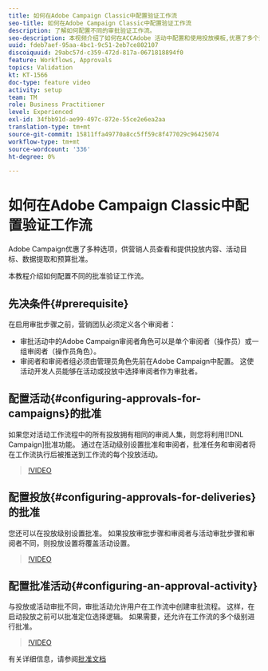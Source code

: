 ```yaml
---
title: 如何在Adobe Campaign Classic中配置验证工作流
seo-title: 如何在Adobe Campaign Classic中配置验证工作流
description: 了解如何配置不同的审批验证工作流。
seo-description: 本视频介绍了如何在ACCAdobe 活动中配置和使用投放模板,优惠了多个选项，供营销人员查看和提供投放内容、活动目标、数据提取和预算批准。 本教程介绍如何配置不同的批准验证工作流。
uuid: fdeb7aef-95aa-4bc1-9c51-2eb7ce802107
discoiquuid: 29abc57d-c359-472d-817a-0671818894f0
feature: Workflows, Approvals
topics: Validation
kt: KT-1566
doc-type: feature video
activity: setup
team: TM
role: Business Practitioner
level: Experienced
exl-id: 34fbb91d-ae99-497c-872e-55ce2e6ea2aa
translation-type: tm+mt
source-git-commit: 15811ffa49770a8cc5ff59c8f477029c96425074
workflow-type: tm+mt
source-wordcount: '336'
ht-degree: 0%

---
```


# 如何在Adobe Campaign Classic中配置验证工作流

Adobe Campaign优惠了多种选项，供营销人员查看和提供投放内容、活动目标、数据提取和预算批准。

本教程介绍如何配置不同的批准验证工作流。

## 先决条件{#prerequisite}

在启用审批步骤之前，营销团队必须定义各个审阅者：

* 审批活动中的Adobe Campaign审阅者角色可以是单个审阅者（操作员）或一组审阅者（操作员角色）。
* 审阅者和审阅者组必须由管理员角色先前在Adobe Campaign中配置。 这使活动开发人员能够在活动或投放中选择审阅者作为审批者。

## 配置活动{#configuring-approvals-for-campaigns}的批准

如果您对活动工作流程中的所有投放拥有相同的审阅人集，则您将利用[!DNL Campaign]批准功能。 通过在活动级别设置批准和审阅者，批准任务和审阅者将在工作流执行后被推送到工作流的每个投放活动。

>[!VIDEO](https://video.tv.adobe.com/v/25175?quality=12)

## 配置投放{#configuring-approvals-for-deliveries}的批准

您还可以在投放级别设置批准。 如果投放审批步骤和审阅者与活动审批步骤和审阅者不同，则投放设置将覆盖活动设置。

>[!VIDEO](https://video.tv.adobe.com/v/25176?quality=12)

## 配置批准活动{#configuring-an-approval-activity}

与投放或活动审批不同，审批活动允许用户在工作流中创建审批流程。 这样，在启动投放之前可以批准定位选择逻辑。 如果需要，还允许在工作流的多个级别进行批准。

>[!VIDEO](https://video.tv.adobe.com/v/25174?quality=12)

有关详细信息，请参阅[批准文档](https://docs.adobe.com/help/en/campaign-classic/using/automating-with-workflows/flow-control-activities/approval.html)
